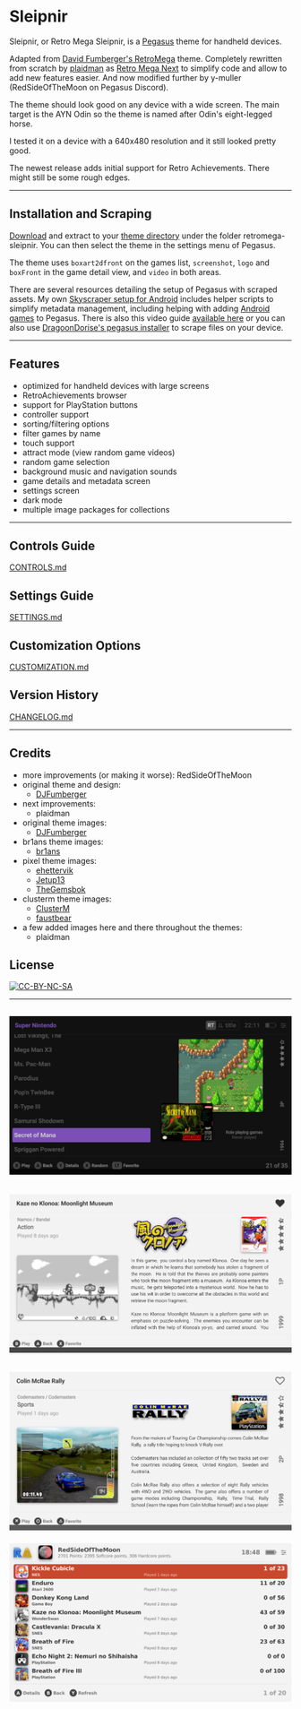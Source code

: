 # Sleipnir

Sleipnir, or Retro Mega Sleipnir, is a [Pegasus](https://pegasus-frontend.org) theme for handheld devices.

Adapted from [David Fumberger's RetroMega](https://github.com/djfumberger/retromega) theme. Completely rewritten from scratch by [plaidman](https://github.com/plaidman) as [Retro Mega Next](https://github.com/plaidman/retromega-next) to simplify code and allow to add new features easier. And now modified further by y-muller (RedSideOfTheMoon on Pegasus Discord).

The theme should look good on any device with a wide screen. The main target is the AYN Odin so the theme is named after Odin's eight-legged horse.

I tested it on a device with a 640x480 resolution and it still looked pretty good.

The newest release adds initial support for Retro Achievements. There might still be some rough edges.

---

## Installation and Scraping
[Download](https://github.com/y-muller/retromega-sleipnir) and extract to your [theme directory](http://pegasus-frontend.org/docs/user-guide/installing-themes) under the folder retromega-sleipnir. You can then select the theme in the settings menu of Pegasus.

The theme uses `boxart2dfront` on the games list, `screenshot`, `logo` and `boxFront` in the game detail view, and `video` in both areas.

There are several resources detailing the setup of Pegasus with scraped assets. My own [Skyscraper setup for Android](https://github.com/y-muller/pegasus-android-helpers) includes helper scripts to simplify metadata management, including helping with adding [Android games](https://github.com/y-muller/pegasus-android-helpers/blob/main/ANDROID_APPS.md) to Pegasus.
There is also this video guide [available here](https://www.youtube.com/watch?v=fGWve7YYwGQ) or you can also use [DragoonDorise's pegasus installer](https://www.pegasus-installer.com/) to scrape files on your device.

---

## Features
- optimized for handheld devices with large screens
- RetroAchievements browser
- support for PlayStation buttons
- controller support
- sorting/filtering options
- filter games by name
- touch support
- attract mode (view random game videos)
- random game selection
- background music and navigation sounds
- game details and metadata screen
- settings screen
- dark mode
- multiple image packages for collections

---

## Controls Guide
[CONTROLS.md](CONTROLS.md)

## Settings Guide
[SETTINGS.md](SETTINGS.md)

## Customization Options
[CUSTOMIZATION.md](CUSTOMIZATION.md)

## Version History
[CHANGELOG.md](CHANGELOG.md)

---

## Credits
- more improvements (or making it worse): RedSideOfTheMoon
- original theme and design:
    - [DJFumberger](https://github.com/djfumberger/retromega)
- next improvements:
    - plaidman
- original theme images:
    - [DJFumberger](https://github.com/djfumberger/retromega)
- br1ans theme images:
    - [br1ans](https://www.reddit.com/r/miniSNESmods/comments/av5i33/more_folders_by_request/)
- pixel theme images:
    - [ehettervik](https://github.com/ehettervik/es-theme-pixel)
    - [Jetup13](https://github.com/jetup13/es-theme-pixel)
    - [TheGemsbok](https://github.com/TheGemsbok/es-theme-pixel)
- clusterm theme images:
    - [ClusterM](https://github.com/ClusterM/hakchi2/tree/master/folder_images)
    - [faustbear](https://www.reddit.com/r/miniSNESmods/comments/995ylx/additional_pixel_art_icon_pack_22/)
- a few added images here and there throughout the themes:
    - plaidman

## License
[![CC-BY-NC-SA](https://i.creativecommons.org/l/by-nc-sa/4.0/88x31.png)](http://creativecommons.org/licenses/by-nc-sa/4.0/)

---
![game list dark](.meta/screenshots/GameListDarkTheme.png)
---
![game details](.meta/screenshots/GameDetails.png)
---
![game details PS](.meta/screenshots/GameDetailsPlayStationButtons.png)
---
![cheevos](.meta/screenshots/AchievementsBrowser.png)

